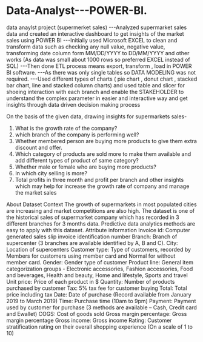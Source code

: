 # Data-Analyst---POWER-BI.
data anaylst project (supermerket sales)
---Analyzed supermarket sales data and created an interactive dashboard to get insights of the market sales using POWER BI
---Initially used Microsoft EXCEL to clean and transform data such as checking any null value, negative value, transforming date column form MM/DD/YYYY to DD/MM/YYYY and other works (As data was small about 1000 rows so preferred EXCEL instead of SQL) 
---Then done ETL process means export, transform , load in POWER BI software.
---As there was only single tables so DATA MODELING was not required.
---Used different types of charts ( pie chart , donut chart , stacked bar chart, line and stacked column charts) and used table and slicer for shoeing interaction with each branch and enable the STAKEHOLDER to understand the complex parameter in easier and interactive way and get insights through data driven decision making process


On the basis of the given data, drawing insights for supermarkets sales-
1) What is the growth rate of the company?
2) which branch of the company is performing well?
3) Whether membered person are buying more products to give them extra discount and offer.
4) Which category of products are sold more to make them available and add different types of product of same category?
5) Whether male or female who are buying more products?
6) In which city selling is more?
7) Total profits in three month and profit per branch
and other insights which may help for increase the growth rate of company and manage the market sales


About Dataset
Context
The growth of supermarkets in most populated cities are increasing and market competitions are also high. The dataset is one of the historical sales of supermarket company which has recorded in 3 different branches for 3 months data. Predictive data analytics methods are easy to apply with this dataset.
Attribute information
Invoice id: Computer generated sales slip invoice identification number
Branch: Branch of supercenter (3 branches are available identified by A, B and C).
City: Location of supercenters
Customer type: Type of customers, recorded by Members for customers using member card and Normal for without member card.
Gender: Gender type of customer
Product line: General item categorization groups - Electronic accessories, Fashion accessories, Food and beverages, Health and beauty, Home and lifestyle, Sports and travel
Unit price: Price of each product in $
Quantity: Number of products purchased by customer
Tax: 5% tax fee for customer buying
Total: Total price including tax
Date: Date of purchase (Record available from January 2019 to March 2019)
Time: Purchase time (10am to 9pm)
Payment: Payment used by customer for purchase (3 methods are available – Cash, Credit card and Ewallet)
COGS: Cost of goods sold
Gross margin percentage: Gross margin percentage
Gross income: Gross income
Rating: Customer stratification rating on their overall shopping experience (On a scale of 1 to 10)
